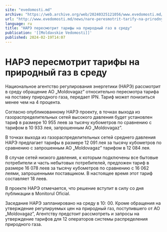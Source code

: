 ```yaml
---
site: "evedomosti.md"
archive: "https://web.archive.org/web/20240325121056/www.evedomosti.md/news/nare-peresmotrit-tarify-na-prirodnyj-gaz-v-sredu"
url: "http://www.evedomosti.md/news/nare-peresmotrit-tarify-na-prirodnyj-gaz-v-sredu"
language: ru
title: "НАРЭ пересмотрит тарифы на природный газ в среду"
publication: '[[Moldavskie Vedomosti]]'
published: 2024-02-19T14:07
---
```


# НАРЭ пересмотрит тарифы на природный газ в среду

Национальное агентство регулирования энергетики (НАРЭ) рассмотрит в среду обращение АО „Moldovagaz” относительно пересмотра тарифа на поставку природного газа, передает IPN. Тариф может понизиться менее чем на 4 процента.

Согласно опубликованному НАРЭ проекту, в точках выхода из газораспределительных сетей высокого давления будет установлен тариф в размере 10 955 леев за тысячу кубометров по сравнению с тарифом в 10 933 лея, запрошенным АО „Moldovagaz”.

В точках выхода из газораспределительных сетей среднего давления НАРЭ предлагает тарифы в размере 12 091 лея за тысячу кубометров по сравнению с запрошенным АО „Moldovagaz” тарифом в 12 084 лея.

В случае сетей низкого давления, к которым подключены все бытовые потребители и часть небытовых потребителей, предложен тариф в размере 16 078 леев за тысячу кубометров по сравнению с 16 062 леями, запрошенными поставщиком. В настоящее время этот тариф составляет 18 леев.

В проекте НАРЭ отмечается, что решение вступит в силу со дня публикации в Monitorul Oficial.

Заседание НАРЭ запланировано на среду в 10: 00. Кроме обращения на утверждение регулируемых цен на природный газ, поступившего от АО „Moldovagaz”, Агентству предстоит рассмотреть и запросы на утверждение тарифов для 12 операторов системы распределения природного газа.